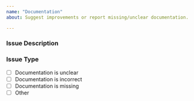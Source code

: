 ```yaml
---
name: "Documentation"
about: Suggest improvements or report missing/unclear documentation.

---
```


### **Issue Description**
<!-- A clear and concise description of the documentation issue. -->

### **Issue Type**

- [ ] Documentation is unclear
- [ ] Documentation is incorrect
- [ ] Documentation is missing
- [ ] Other
